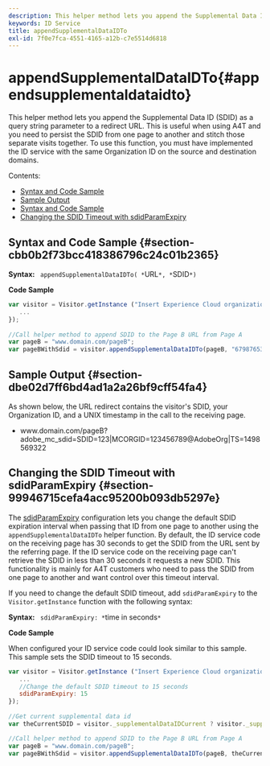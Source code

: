 ```yaml
---
description: This helper method lets you append the Supplemental Data ID (SDID) as a query string parameter to a redirect URL. This is useful when using A4T and you need to persist the SDID from one page to another and stitch those separate visits together. To use this function, you must have implemented the ID service with the same Organization ID on the source and destination domains.
keywords: ID Service
title: appendSupplementalDataIDTo
exl-id: 7f0e7fca-4551-4165-a12b-c7e5514d6818
---
```

# appendSupplementalDataIDTo{#appendsupplementaldataidto}

This helper method lets you append the Supplemental Data ID (SDID) as a query string parameter to a redirect URL. This is useful when using A4T and you need to persist the SDID from one page to another and stitch those separate visits together. To use this function, you must have implemented the ID service with the same Organization ID on the source and destination domains.

 Contents:

<ul class="simplelist"> 
 <li> <a href="../../library/get-set/appendsupplementaldataidto.md#section-cbb0b2f73bcc418386796c24c01b2365" format="dita" scope="local"> Syntax and Code Sample </a> </li> 
 <li> <a href="../../library/get-set/appendsupplementaldataidto.md#section-dbe02d7ff6bd4ad1a2a26bf9cff54fa4" format="dita" scope="local"> Sample Output </a> </li> 
 <li> <a href="../../library/get-set/appendsupplementaldataidto.md#section-cbb0b2f73bcc418386796c24c01b2365" format="dita" scope="local"> Syntax and Code Sample </a> </li> 
 <li> <a href="../../library/get-set/appendsupplementaldataidto.md#section-99946715cefa4acc95200b093db5297e" format="dita" scope="local"> Changing the SDID Timeout with sdidParamExpiry </a> </li> 
</ul>

## Syntax and Code Sample {#section-cbb0b2f73bcc418386796c24c01b2365}

**Syntax:** ` appendSupplementalDataIDTo( *`URL`*, *`SDID`*)`

**Code Sample**

```js
var visitor = Visitor.getInstance ("Insert Experience Cloud organization ID here",{ 
   ... 
}); 
 
//Call helper method to append SDID to the Page B URL from Page A 
var pageB = "www.domain.com/pageB"; 
var pageBWithSdid = visitor.appendSupplementalDataIDTo(pageB, "67987653465787219");

```

## Sample Output {#section-dbe02d7ff6bd4ad1a2a26bf9cff54fa4}

As shown below, the URL redirect contains the visitor's SDID, your Organization ID, and a UNIX timestamp in the call to the receiving page.

<ul class="simplelist"> 
 <li> <span class="codeph"> www.domain.com/pageB?adobe_mc_sdid=SDID=123|MCORGID=123456789@AdobeOrg|TS=1498569322 </span> </li> 
</ul>

## Changing the SDID Timeout with sdidParamExpiry {#section-99946715cefa4acc95200b093db5297e}

The [sdidParamExpiry](../../library/function-vars/sdidparamexpiry.md#reference-cef3fd03c43b4772b2422e220b40a458) configuration lets you change the default SDID expiration interval when passing that ID from one page to another using the `appendSupplementalDataIDTo` helper function. By default, the ID service code on the receiving page has 30 seconds to get the SDID from the URL sent by the referring page. If the ID service code on the receiving page can't retrieve the SDID in less than 30 seconds it requests a new SDID. This functionality is mainly for A4T customers who need to pass the SDID from one page to another and want control over this timeout interval.

If you need to change the default SDID timeout, add `sdidParamExpiry` to the `Visitor.getInstance` function with the following syntax:

**Syntax:** ` sdidParamExpiry: *`time in seconds`*`

**Code Sample**

When configured your ID service code could look similar to this sample. This sample sets the SDID timeout to 15 seconds.

```js
var visitor = Visitor.getInstance ("Insert Experience Cloud organization ID here",{ 
   ... 
   //Change the default SDID timeout to 15 seconds 
   sdidParamExpiry: 15 
}); 
 
//Get current supplemental data id
var theCurrentSDID = visitor._supplementalDataIDCurrent ? visitor._supplementalDataIDCurrent : "";

//Call helper method to append SDID to the Page B URL from Page A 
var pageB = "www.domain.com/pageB"; 
var pageBWithSdid = visitor.appendSupplementalDataIDTo(pageB, theCurrentSDID); 
```
